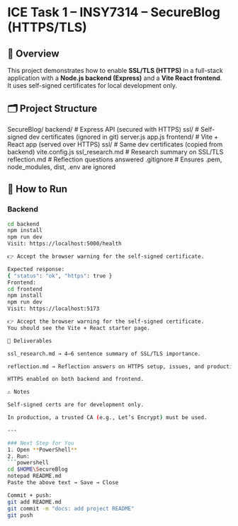 # ICE Task 1 – INSY7314 – SecureBlog (HTTPS/TLS)

## 📌 Overview
This project demonstrates how to enable **SSL/TLS (HTTPS)** in a full-stack application with a **Node.js backend (Express)** and a **Vite React frontend**.  
It uses self-signed certificates for local development only.

## 🗂️ Project Structure
SecureBlog/
backend/ # Express API (secured with HTTPS)
ssl/ # Self-signed dev certificates (ignored in git)
server.js
app.js
frontend/ # Vite + React app (served over HTTPS)
ssl/ # Same dev certificates (copied from backend)
vite.config.js
ssl_research.md # Research summary on SSL/TLS
reflection.md # Reflection questions answered
.gitignore # Ensures .pem, node_modules, dist, .env are ignored

## 🚀 How to Run

### Backend
```bash
cd backend
npm install
npm run dev
Visit: https://localhost:5000/health

👉 Accept the browser warning for the self-signed certificate.

Expected response:
{ "status": "ok", "https": true }
Frontend:
cd frontend
npm install
npm run dev
Visit: https://localhost:5173

👉 Accept the browser warning for the self-signed certificate.
You should see the Vite + React starter page.

📄 Deliverables

ssl_research.md → 4–6 sentence summary of SSL/TLS importance.

reflection.md → Reflection answers on HTTPS setup, issues, and production deployment.

HTTPS enabled on both backend and frontend.

⚠️ Notes

Self-signed certs are for development only.

In production, a trusted CA (e.g., Let’s Encrypt) must be used.

---

### Next Step for You
1. Open **PowerShell**  
2. Run:
```powershell
cd $HOME\SecureBlog
notepad README.md
Paste the above text → Save → Close

Commit + push:
git add README.md
git commit -m "docs: add project README"
git push
